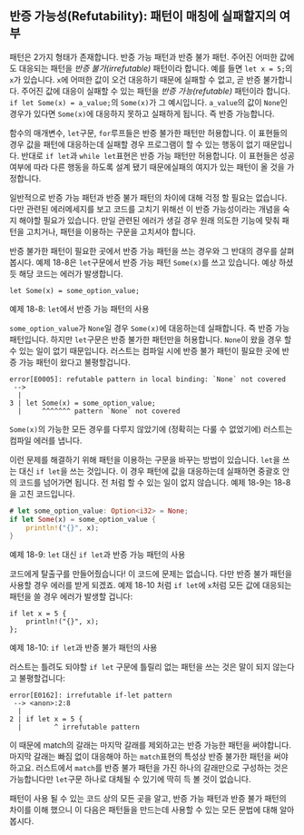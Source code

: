 ## 반증 가능성(Refutability): 패턴이 매칭에 실패할지의 여부

패턴은 2가지 형태가 존재합니다. 반증 가능 패턴과 반증 불가 패턴. 주어진 어떠한 값에도
대응되는 패턴을 *반증 불가(irrefutable)* 패턴이라 합니다.
예를 들면 `let x = 5;`의 `x`가 있습니다. `x`에 어떠한 값이 오건 대응하기 때문에
실패할 수 없고, 곧 반증 불가합니다.
주어진 값에 대응이 실패할 수 있는 패턴을 *반증 가능(refutable)* 패턴이라 합니다.
`if let Some(x) = a_value;`의 `Some(x)`가 그 예시입니다. `a_value`의 값이
`None`인 경우가 있다면 `Some(x)`에 대응하지 못하고 실패하게 됩니다. 즉 반증 가능합니다.

함수의 매개변수, `let`구문, `for`루프들은 반증 불가한 패턴만 허용합니다.
이 표현들의 경우 값을 패턴에 대응하는데 실패할 경우 프로그램이 할 수 있는 행동이
없기 때문입니다.
반대로 `if let`과 `while let`표현은 반증 가능 패턴만 허용합니다. 이 표현들은
성공 여부에 따라 다른 행동을 하도록 설계 됐기 때문에실패의 여지가 있는 패턴이 올 것을
가정합니다.

일반적으로 반증 가능 패턴과 반증 불가 패턴의 차이에 대해 걱정 할 필요는 없습니다.
다만 관련된 에러메세지를 보고 코드를 고치기 위해선 이 반증 가능성이라는 개념을
숙지 해야할 필요가 있습니다.
만일 관련된 에러가 생길 경우 원래 의도한 기능에 맞춰 패턴을 고치거나,
패턴을 이용하는 구문을 고치셔야 합니다.

반증 불가한 패턴이 필요한 곳에서 반증 가능 패턴을 쓰는 경우와
그 반대의 경우를 살펴 봅시다.
예제 18-8은 `let`구문에서 반증 가능 패턴 `Some(x)`를 쓰고 있습니다.
예상 하셨듯 해당 코드는 에러가 발생합니다.

```rust,ignore
let Some(x) = some_option_value;
```

<span class="caption">예제 18-8: `let`에서 반증 가능 패턴의 사용</span>

`some_option_value`가 `None`일 경우 `Some(x)`에 대응하는데 실패합니다.
즉 반증 가능 패턴입니다. 하지만 `let`구문은 반증 불가한 패턴만을 허용합니다.
`None`이 왔을 경우 할 수 있는 일이 없기 때문입니다.
러스트는 컴파일 시에 반증 불가 패턴이 필요한 곳에 반증 가능 패턴이 왔다고
불평할겁니다.

```text
error[E0005]: refutable pattern in local binding: `None` not covered
 -->
  |
3 | let Some(x) = some_option_value;
  |     ^^^^^^^ pattern `None` not covered
```

`Some(x)`의 가능한 모든 경우를 다루지 않았기에 (정확히는 다룰 수 없었기에) 러스트는
컴파일 에러를 냅니다.

이런 문제를 해결하기 위해 패턴을 이용하는 구문을 바꾸는 방법이 있습니다.
`let`을 쓰는 대신 `if let`을 쓰는 것입니다.
이 경우 패턴에 값을 대응하는데 실패하면 중괄호 안의 코드를 넘어가면 됩니다.
전 처럼 할 수 있는 일이 없지 않습니다.
예제 18-9는 18-8을 고친 코드입니다.

```rust
# let some_option_value: Option<i32> = None;
if let Some(x) = some_option_value {
    println!("{}", x);
}
```

<span class="caption">예제 18-9: `let` 대신 `if let`과 반증 가능 패턴의 사용</span>

코드에게 탈출구를 만들어줬습니다!
이 코드에 문제는 없습니다. 다만 반증 불가 패턴을 사용할 경우 에러를 받게 되겠죠.
예제 18-10 처럼 `if let`에 `x`처럼 모든 값에 대응되는 패턴을 쓸 경우 에러가
발생할 겁니다:

```rust,ignore
if let x = 5 {
    println!("{}", x);
};
```

<span class="caption">예제 18-10: `if let`과 반증 불가 패턴의 사용</span>

러스트는 틀려도 되야할 `if let` 구문에 틀릴리 없는 패턴을 쓰는 것은 말이 되지
않는다고 불평할겁니다:

```text
error[E0162]: irrefutable if-let pattern
 --> <anon>:2:8
  |
2 | if let x = 5 {
  |        ^ irrefutable pattern
```

이 때문에 match의 갈래는 마지막 갈래를 제외하고는 반증 가능한 패턴을 써야합니다.
마지막 갈래는 빠짐 없이 대응해야 하는 `match`표현의 특성상 반증 불가한 패턴을
써야하고요.
러스트에서 `match`를 반증 불가 패턴을 가진 하나의 갈래만으로 구성하는 것은
가능합니다만 `let`구문 하나로 대체될 수 있기에 딱히 득 볼 것이 없습니다.

패턴이 사용 될 수 있는 코드 상의 모든 곳을 알고, 반증 가능 패턴과 반증 불가 패턴의
차이를 이해 했으니 이 다음은 패턴들을 만드는데 사용할 수 있는 모든 문법에 대해
알아봅시다.